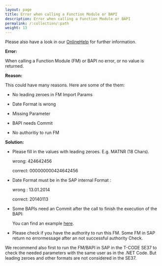 ```yaml
---
layout: page
title: Error when calling a Function Module or BAPI
description: Error when calling a Function Module or BAPI
permalink: /:collection/:path
weight: 13
---
```


Please also have a look in our [OnlineHelp](https://help.theobald-software.com/en/) for further information.

**Error:**

When calling a Function Module (FM) or BAPI no error, or no value is returned.

**Reason:**

This could have many reasons. Here are some of the them:

- No leading zeroes in FM Import Params

- Date Format is wrong

- Missing Parameter

- BAPI needs Commit

- No authoritiy to run FM


**Solution:**

- Please fill in the values with leading zeroes. E.g. MATNR (18 Chars).

  wrong:    424642456

  correct:   000000000424642456

- Date Format must be in the SAP internal Format :

   wrong : 13.01.2014

   correct: 20140113

- Some BAPIs need an Commit after the call to finish the execution of the BAPI:

  You can find an example [here](https://kb.theobald-software.com/erpconnect-samples/post-goods-movement).

- Please check if you have the authority to run this FM. Some FM in SAP return no errormessage after an not successful authority Check.


We recommend also first to run the FM/BAPI in SAP in the T-CODE SE37 to check the needed parameters with the same user as in the .NET Code. But leading zeroes and other formats are not considered in the SE37.
